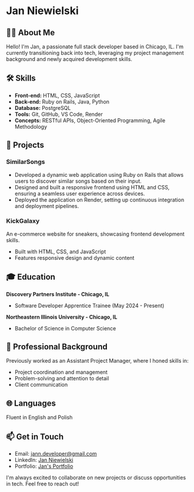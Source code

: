 # Jan Niewielski 

## 👨‍💻 About Me

Hello! I'm Jan, a passionate full stack developer based in Chicago, IL. I'm currently transitioning back into tech, leveraging my project management background and newly acquired development skills.

## 🛠 Skills

- **Front-end:** HTML, CSS, JavaScript
- **Back-end:** Ruby on Rails, Java, Python
- **Database:** PostgreSQL
- **Tools:** Git, GitHub, VS Code, Render
- **Concepts:** RESTful APIs, Object-Oriented Programming, Agile Methodology

## 🚀 Projects

### SimilarSongs
-	Developed a dynamic web application using Ruby on Rails that allows users to discover similar songs based on their input.
-	Designed and built a responsive frontend using HTML and CSS, ensuring a seamless user experience across devices.
-	Deployed the application on Render, setting up continuous integration and deployment pipelines.

### KickGalaxy
An e-commerce website for sneakers, showcasing frontend development skills.
- Built with HTML, CSS, and JavaScript
- Features responsive design and dynamic content

## 🎓 Education

**Discovery Partners Institute - Chicago, IL**
- Software Developer Apprentice Trainee (May 2024 - Present)

**Northeastern Illinois University - Chicago, IL**
- Bachelor of Science in Computer Science

## 💼 Professional Background

Previously worked as an Assistant Project Manager, where I honed skills in:
- Project coordination and management
- Problem-solving and attention to detail
- Client communication

## 🌐 Languages

Fluent in English and Polish

## 📫 Get in Touch

- Email: jann.developer@gmail.com
- LinkedIn: [Jan Niewielski](https://www.linkedin.com/in/jniewiel/)
- Portfolio: [Jan's Portfolio](https://itsjan.webflow.io/)

I'm always excited to collaborate on new projects or discuss opportunities in tech. Feel free to reach out!
